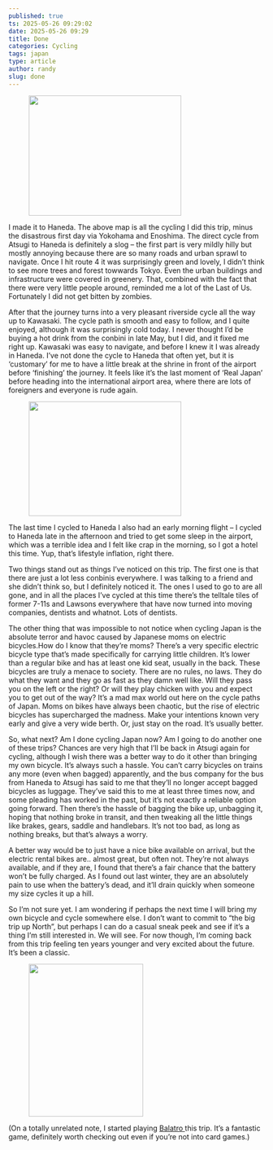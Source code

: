 ```yaml
---
published: true
ts: 2025-05-26 09:29:02
date: 2025-05-26 09:29
title: Done
categories: Cycling
tags: japan
type: article
author: randy
slug: done
---
```

<figure class="wp-block-image size-medium"><img alt="" class="wp-image-294" height="236" src="https://cfw7021.wordpress.com/wp-content/uploads/2025/05/cyclemap.jpg?w=300" width="300" /></figure>



<p>I made it to Haneda. The above map is all the cycling I did this trip, minus the disastrous first day via Yokohama and Enoshima. The direct cycle from Atsugi to Haneda is definitely a slog &#8211; the first part is very mildly hilly but mostly annoying because there are so many roads and urban sprawl to navigate. Once I hit route 4 it was surprisingly green and lovely, I didn&#8217;t think to see more trees and forest towwards Tokyo. Even the urban buildings and infrastructure were covered in greenery. That, combined with the fact that there were very little people around, reminded me a lot of the Last of Us. Fortunately I did not get bitten by zombies.</p>



<p>After that the journey turns into a very pleasant riverside cycle all the way up to Kawasaki. The cycle path is smooth and easy to follow, and I quite enjoyed, although it was surprisingly cold today. I never thought I&#8217;d be buying a hot drink from the conbini in late May, but I did, and it fixed me right up. Kawasaki was easy to navigate, and before I knew it I was already in Haneda. I&#8217;ve not done the cycle to Haneda that often yet, but it is &#8216;customary&#8217; for me to have a little break at the shrine in front of the airport before &#8216;finishing&#8217; the journey. It feels like it&#8217;s the last moment of &#8216;Real Japan&#8217; before heading into the international airport area, where there are lots of foreigners and everyone is rude again.</p>



<figure class="wp-block-image size-medium"><img alt="" class="wp-image-305" height="225" src="https://cfw7021.wordpress.com/wp-content/uploads/2025/05/2025-05-26-12.27.22.jpg?w=300" width="300" /></figure>



<p>The last time I cycled to Haneda I also had an early morning flight &#8211; I cycled to Haneda late in the afternoon and tried to get some sleep in the airport, which was a terrible idea and I felt like crap in the morning, so I got a hotel this time. Yup, that&#8217;s lifestyle inflation, right there. </p>



<p>Two things stand out as things I&#8217;ve noticed on this trip. The first one is that there are just a lot less conbinis everywhere. I was talking to a friend and she didn&#8217;t think so, but I definitely noticed it. The ones I used to go to are all gone, and in all the places I&#8217;ve cycled at this time there&#8217;s the telltale tiles of former 7-11s and Lawsons everywhere that have now turned into moving companies, dentists and whatnot. Lots of dentists.</p>



<p>The other thing that was impossible to not notice when cycling Japan is the absolute terror and havoc caused by Japanese moms on electric bicycles.How do I know that they&#8217;re moms? There&#8217;s a very specific electric bicycle type that&#8217;s made specifically for carrying little children. It&#8217;s lower than a regular bike and has at least one kid seat, usually in the back. These bicycles are truly a menace to society. There are no rules, no laws. They do what they want and they go as fast as they damn well like. Will they pass you on the left or the right? Or will they play chicken with you and expect you to get out of the way? It&#8217;s a mad max world out here on the cycle paths of Japan. Moms on bikes have always been chaotic, but the rise of electric bicycles has supercharged the madness. Make your intentions known very early and give a very wide berth. Or, just stay on the road. It&#8217;s usually better.</p>



<p>So, what next? Am I done cycling Japan now? Am I going to do another one of these trips? Chances are very high that I&#8217;ll be back in Atsugi again for cycling, although I wish there was a better way to do it other than bringing my own bicycle. It&#8217;s always such a hassle. You can&#8217;t carry bicycles on trains any more (even when bagged) apparently, and the bus company for the bus from Haneda to Atsugi has said to me that they&#8217;ll no longer accept bagged bicycles as luggage. They&#8217;ve said this to me at least three times now, and some pleading has worked in the past, but it&#8217;s not exactly a reliable option going forward. Then there&#8217;s the hassle of bagging the bike up, unbagging it, hoping that nothing broke in transit, and then tweaking all the little things like brakes, gears, saddle and handlebars. It&#8217;s not too bad, as long as nothing breaks, but that&#8217;s always a worry.</p>



<p>A better way would be to just have a nice bike available on arrival, but the electric rental bikes are.. almost great, but often not. They&#8217;re not always available, and if they are, I found that there&#8217;s a fair chance that the battery won&#8217;t be fully charged. As I found out last winter, they are an absolutely pain to use when the battery&#8217;s dead, and it&#8217;ll drain quickly when someone my size cycles it up a hill.</p>



<p>So I&#8217;m not sure yet. I am wondering if perhaps the next time I will bring my own bicycle and cycle somewhere else. I don&#8217;t want to commit to &#8220;the big trip up North&#8221;, but perhaps I can do a casual sneak peek and see if it&#8217;s a thing I&#8217;m still interested in. We will see. For now though, I&#8217;m coming back from this trip feeling ten years younger and very excited about the future. It&#8217;s been a classic.</p>



<figure class="wp-block-image size-medium"><img alt="" class="wp-image-306" height="300" src="https://cfw7021.wordpress.com/wp-content/uploads/2025/05/2025-05-26-12.24.08.jpg?w=225" width="225" /></figure>



<p>(On a totally unrelated note, I started playing <a href="https://store.steampowered.com/app/2379780/Balatro/">Balatro </a>this trip. It&#8217;s a fantastic game, definitely worth checking out even if you&#8217;re not into card games.)</p>